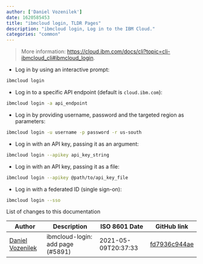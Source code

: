 ```yaml
---
author: ['Daniel Vozenilek']
date: 1620585453
title: "ibmcloud login, TLDR Pages"
description: "ibmcloud login, Log in to the IBM Cloud."
categories: "common"
---
```

> More information: <https://cloud.ibm.com/docs/cli?topic=cli-ibmcloud_cli#ibmcloud_login>.

- Log in by using an interactive prompt:

```bash
ibmcloud login
```

- Log in to a specific API endpoint (default is `cloud.ibm.com`):

```bash
ibmcloud login -a api_endpoint
```

- Log in by providing username, password and the targeted region as parameters:

```bash
ibmcloud login -u username -p password -r us-south
```

- Log in with an API key, passing it as an argument:

```bash
ibmcloud login --apikey api_key_string
```

- Log in with an API key, passing it as a file:

```bash
ibmcloud login --apikey @path/to/api_key_file
```

- Log in with a federated ID (single sign-on):

```bash
ibmcloud login --sso
```
List of changes to this documentation


Author | Description | ISO 8601 Date | GitHub link
------|-----|-----|-----
[Daniel Vozenilek](mailto:vozendan@gmail.com) | ibmcloud-login: add page (#5891) | 2021-05-09T20:37:33 | [fd7936c944ae](https://github.com/tldr-pages/tldr/commit/fd7936c944ae345d9a7722b6fa3f6cec948a0049)


